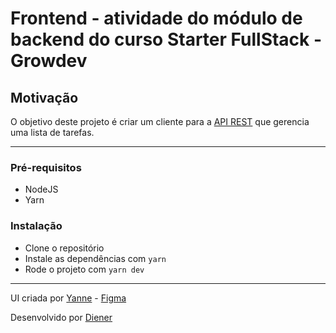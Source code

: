 # Frontend - atividade do módulo de backend do curso Starter FullStack - Growdev

## Motivação

O objetivo deste projeto é criar um cliente para a [API REST](https://github.com/dienerld/todo-list-backend) que gerencia uma lista de tarefas.

---

### Pré-requisitos

- NodeJS
- Yarn

### Instalação

- Clone o repositório
- Instale as dependências com `yarn`
- Rode o projeto com `yarn dev`

---

UI criada por [Yanne](https://www.linkedin.com/in/yannefc/) - [Figma](https://www.figma.com/proto/K5php2zJPa5Ll8LgZP5wpn/TaskList-Diener?node-id=2%3A2&starting-point-node-id=2%3A2)

Desenvolvido por [Diener](https://github.com/dienerld)
